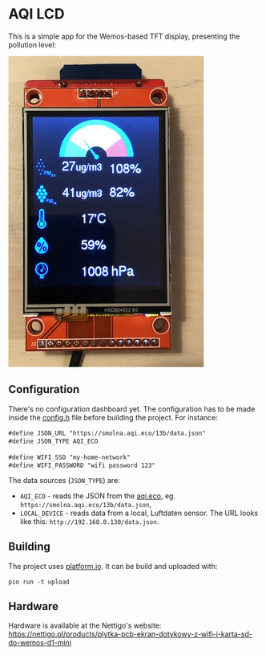 # AQI LCD

This is a simple app for the Wemos-based TFT display, presenting the pollution level:

![](docs/photo.jpg)

## Configuration

There's no configuration dashboard yet. The configuration has to be made inside the [config.h](include/config.h) file before building the project. For instance:

```
#define JSON_URL "https://smolna.aqi.eco/13b/data.json"
#define JSON_TYPE AQI_ECO

#define WIFI_SSD "my-home-network"
#define WIFI_PASSWORD "wifi password 123"
```

The data sources (`JSON_TYPE`) are:

* `AQI_ECO` - reads the JSON from the  [aqi.eco](https://aqi.eco), eg. `https://smolna.aqi.eco/13b/data.json`,
* `LOCAL_DEVICE` - reads data from a local, Luftdaten sensor. The URL looks like this: `http://192.168.0.130/data.json`.

## Building

The project uses [platform.io](https://platform.io/). It can be build and uploaded with:

```
pio run -t upload
```

## Hardware

Hardware is available at the Nettigo's website: https://nettigo.pl/products/plytka-pcb-ekran-dotykowy-z-wifi-i-karta-sd-do-wemos-d1-mini